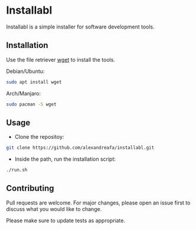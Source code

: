 # Installabl

Installabl is a simple installer for software development tools.
## Installation

Use the file retriever [wget](https://www.gnu.org/software/wget/) to install the tools.

Debian/Ubuntu:
```bash
sudo apt install wget
```
Arch/Manjaro:
```bash
sudo pacman -S wget
```

## Usage
- Clone the repositoy:

```bash
git clone https://github.com/alexandreafa/installabl.git
```
- Inside the path, run the installation script:
```bash
./run.sh
```
## Contributing
Pull requests are welcome. For major changes, please open an issue first to discuss what you would like to change.

Please make sure to update tests as appropriate.
